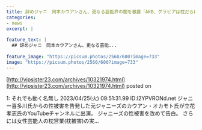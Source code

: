 ```yaml
---
title: 辞めジャニ　岡本カウアンさん、更なる芸能界の闇を暴露「AKB、グラビアは枕だらけ」
categories:
- news
excerpt: |
  
feature_text: |
  ## 辞めジャニ　岡本カウアンさん、更なる芸能...
  
feature_image: "https://picsum.photos/2560/600?image=733"
image: "https://picsum.photos/2560/600?image=733"
---
```


[http://vipsister23.com/archives/10321974.html](http://vipsister23.com/archives/10321974.html)
posted on 

<!--more-->

1: それでも動く名無し 2023/04/25(火) 09:51:31.99 ID:l2YPVRONd.net ジャニー喜多川氏からの性被害を告発した元ジャニーズのカウアン・オカモト氏が立花孝志氏のYouTubeチャンネルに出演。 ジャニーズの性被害を改めて告白。 さらには女性芸能人の枕営業(枕被害)の実...
